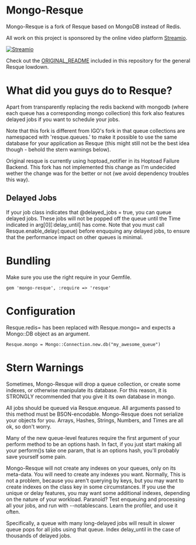 Mongo-Resque
============

Mongo-Resque is a fork of Resque based on MongoDB instead of Redis.

All work on this project is sponsored by the online video platform [Streamio](http://streamio.com).

[![Streamio](http://d253c4ja9jigvu.cloudfront.net/assets/small-logo.png)](http://streamio.com)

Check out the [ORIGINAL_README][0] included in this repository
for the general Resque lowdown.

What did you guys do to Resque?
===============================

Apart from transparently replacing the redis backend with mongodb
(where each queue has a corresponding mongo collection) this fork
also features delayed jobs if you want to schedule your jobs.

Note that this fork is different from IGO's fork in that queue
collections are namespaced with 'resque.queues.' to make it possible
to use the same database for your application as Resque (this might
still not be the best idea though - behold the stern warnings below).

Original resque is currently using hoptoad_notifier in its Hoptoad Failure
Backend. This fork has not implemented this change as I'm undecided wether 
the change was for the better or not (we avoid dependency troubles this way).

Delayed Jobs
------------

If your job class indicates that @delayed_jobs = true, you can queue
delayed jobs.  These jobs will not be popped off the queue until the
Time indicated in arg[0][:delay_until] has come.  Note that you must
call Resque.enable_delay(:queue) before enququing any delayed jobs, to
ensure that the performance impact on other queues is minimal.

Bundling
========

Make sure you use the right require in your Gemfile.

    gem 'mongo-resque', :require => 'resque'

Configuration
=============

Resque.redis= has been replaced with Resque.mongo= and expects a Mongo::DB
object as an argument.

    Resque.mongo = Mongo::Connection.new.db("my_awesome_queue")

Stern Warnings
==============

Sometimes, Mongo-Resque will drop a queue collection, or create some
indexes, or otherwise manipulate its database. For this reason, it is
STRONGLY recommended that you give it its own database in mongo.

All jobs should be queued via Resque.enqueue.  All arguments passed to
this method must be BSON-encodable. Mongo-Resque does not serialize
your objects for you.  Arrays, Hashes, Strings, Numbers, and Times
are all ok, so don't worry.

Many of the new queue-level features require the first argument of
your perform method to be an options hash.  In fact, if you just start
making all your perform()s take one param, that is an options hash,
you'll probably save yourself some pain.

Mongo-Resque will not create any indexes on your queues, only on its
meta-data.  You will need to create any indexes you want.  Normally,
This is not a problem, because you aren't querying by keys, but you may
want to create indexes on the class key in some circumstances.  If you 
use the unique or delay features, you may want some additional indexes, 
depending on the nature of your workload.  Paranoid?  Test enqueuing and 
processing all your jobs, and run with --notablescans.  Learn the profiler,
and use it often.

Specifically, a queue with many long-delayed jobs will result in slower queue pops
for all jobs using that queue.  Index delay_until in the case of
thousands of delayed jobs.

[0]: https://github.com/dbackeus/resque-mongo/blob/master/ORIGINAL_README.markdown
